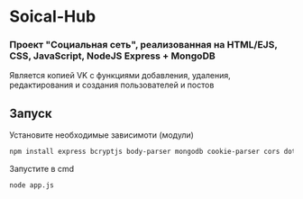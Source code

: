 # Soical-Hub

### Проект "Социальная сеть", реализованная на HTML/EJS, CSS, JavaScript, NodeJS Express + MongoDB
Является копией VK с функциями добавления, удаления, редактирования и создания пользователей и постов

## Запуск
Установите необходимые зависимоти (модули)
```Bash
npm install express bcryptjs body-parser mongodb cookie-parser cors dotenv ejs nodemon mongoose dotenv jsonwebtoken helmet multer express-session path morgan helmet
```
Запустите в cmd
```Bash
node app.js
```
